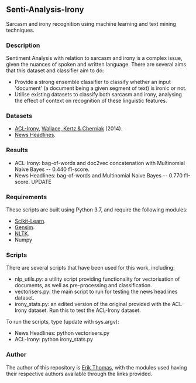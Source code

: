 ## Senti-Analysis-Irony

Sarcasm and irony recognition using machine learning and text mining techniques.

### Description

Sentiment Analysis with relation to sarcasm and irony is a complex issue, given the nuances of spoken and written language. There are several aims that this dataset and classifier aim to do:
- Provide a strong ensemble classifier to classify whether an input 'document' (a document being a given segment of text) is ironic or not.
- Utilise existing datasets to classify both sarcasm and irony, analysing the effect of context on recognition of these linguistic features.

### Datasets
- [ACL-Irony](https://github.com/bwallace/ACL-2014-irony), [Wallace, Kertz & Cherniak](https://www.aclweb.org/anthology/P14-2084) (2014).
- [News Headlines](https://www.kaggle.com/rmisra/news-headlines-dataset-for-sarcasm-detection).

### Results

- ACL-Irony: bag-of-words and doc2vec concatenation with Multinomial Naive Bayes -- 0.440 f1-score.
- News Headlines: bag-of-words and Multinomial Naive Bayes -- 0.770 f1-score. UPDATE

### Requirements

These scripts are built using Python 3.7, and require the following modules:
- [Scikit-Learn](http://scikit-learn.org/stable/install.html).
- [Gensim](https://radimrehurek.com/gensim/install.html).
- [NLTK](https://www.nltk.org/install.html).
- Numpy

### Scripts

There are several scripts that have been used for this work, including:
- nlp_utils.py: a utility script providing functionality for vectorisation of documents, as well as pre-processing and classification.
- vectorisers.py: the main script to run for testing the news headlines dataset.
- irony_stats.py: an edited version of the original provided with the ACL-Irony dataset. Run this to test the ACL-Irony dataset.

To run the scripts, type (update with sys.argv):
- News Headlines: python vectorisers.py
- ACL-Irony: python irony_stats.py

### Author

The author of this repository is [Erik Thomas](https://github.com/EThomas16), with the modules used having their respective authors available through the links provided.